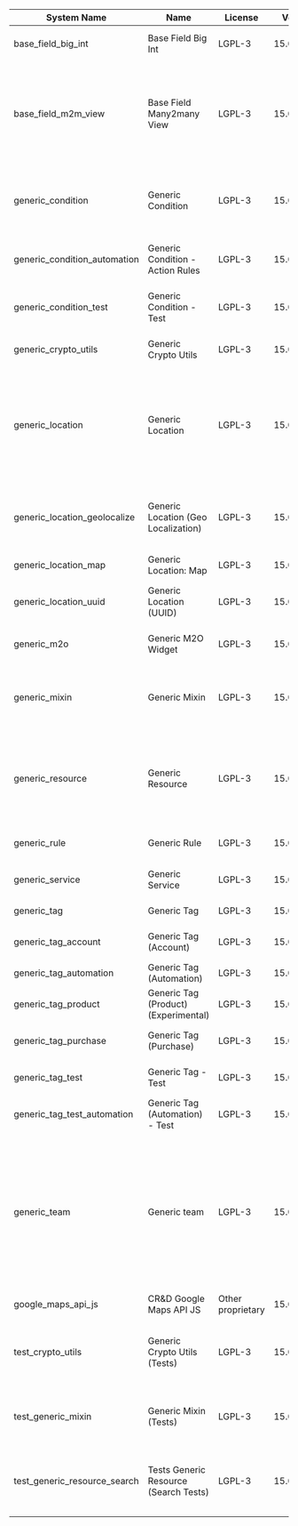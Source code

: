 | System Name | Name | License | Version | Summary | Price |
|---|---|---|---|---|---|
| base_field_big_int | Base Field Big Int | LGPL-3 | 15.0.0.5.0 | BigInt field implementation for Odoo |  |
| base_field_m2m_view | Base Field Many2many View | LGPL-3 | 15.0.0.5.0 | Adds Many2manyView field implementation for Odoo. Useful in cases when m2m relation computed via Postgresql View |  |
| generic_condition | Generic Condition | LGPL-3 | 15.0.1.21.0 | Create generic conditions on which you         can program some logic in Odoo objects |  |
| generic_condition_automation | Generic Condition - Action Rules | LGPL-3 | 15.0.1.4.0 | Generic Conditions (Integration with Action Rules) |  |
| generic_condition_test | Generic Condition - Test | LGPL-3 | 15.0.1.11.0 | Generic Conditions - Tests (do not install manualy) |  |
| generic_crypto_utils | Generic Crypto Utils | LGPL-3 | 15.0.0.8.0 | Technical utils to add encryption to other addons |  |
| generic_location | Generic Location | LGPL-3 | 15.0.2.10.0 | Allows you to make an abstract description of the         objects location relative to the general location         (for example: house3 -> office5 -> room2 -> table5) |  |
| generic_location_geolocalize | Generic Location (Geo Localization) | LGPL-3 | 15.0.1.10.0 | Generic Location (Automaticaly determine geo coordinates         for location by its address) |  |
| generic_location_map | Generic Location: Map | LGPL-3 | 15.0.1.10.0 | Display locations on map view. |  |
| generic_location_uuid | Generic Location (UUID) | LGPL-3 | 15.0.1.7.0 | Generic Location (Add UUID to generic locations) |  |
| generic_m2o | Generic M2O Widget | LGPL-3 | 15.0.1.8.0 | Generic Many2one widget |  |
| generic_mixin | Generic Mixin | LGPL-3 | 15.0.1.80.0 | Technical module with generic mixins, that may help to build other modules |  |
| generic_resource | Generic Resource | LGPL-3 | 15.0.1.49.0 | Provides the ability to create and categorize         various resources that can be used in other Odoo modules. |  |
| generic_rule | Generic Rule | LGPL-3 | 15.0.1.7.0 | Adds new top-level menu 'rules' |  |
| generic_service | Generic Service | LGPL-3 | 15.0.1.30.0 | Create and manage service catalog |  |
| generic_tag | Generic Tag | LGPL-3 | 15.0.2.14.0 | Generic tag management. |  |
| generic_tag_account | Generic Tag (Account) | LGPL-3 | 15.0.1.5.0 | Generic tag integration with account addon |  |
| generic_tag_automation | Generic Tag (Automation) | LGPL-3 | 15.0.1.5.0 |  |  |
| generic_tag_product | Generic Tag (Product) (Experimental) | LGPL-3 | 15.0.1.5.0 | Generic tag integration with product addon |  |
| generic_tag_purchase | Generic Tag (Purchase) | LGPL-3 | 15.0.1.5.0 | Generic tag integration with purchase addon |  |
| generic_tag_test | Generic Tag - Test | LGPL-3 | 15.0.1.7.0 | Generic Tag - Tests (do not install manualy) |  |
| generic_tag_test_automation | Generic Tag (Automation) - Test | LGPL-3 | 15.0.1.4.0 |  |  |
| generic_team | Generic team | LGPL-3 | 15.0.1.20.0 | With this module you can create teams and add         users to them, which allows you to perform group         actions (such as assigning a responsible team         instead of one person) while working with Odoo applications. |  |
| google_maps_api_js | CR&D Google Maps API JS | Other proprietary | 15.0.0.4.1 |  |  |
| test_crypto_utils | Generic Crypto Utils (Tests) | LGPL-3 | 15.0.0.13.0 | Technical module that have to be used to test Generic Crypto Utils module |  |
| test_generic_mixin | Generic Mixin (Tests) | LGPL-3 | 15.0.0.23.0 | Technical module that have to be used to test Generic Mixin module |  |
| test_generic_resource_search | Tests Generic Resource (Search Tests) | LGPL-3 | 15.0.0.4.0 | Technical module that have to be used to test Generic Resource search cases |  |
